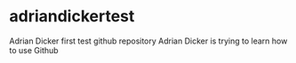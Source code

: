 # adriandickertest
Adrian Dicker first test github repository
Adrian Dicker is trying to learn how to use Github
